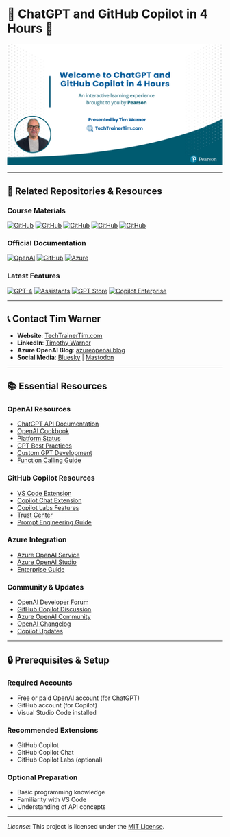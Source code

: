 # 📘 ChatGPT and GitHub Copilot in 4 Hours 🚀

<img src="chatgpt-cover-slide.png" alt="Course Cover Slide" width="800"/>

---

## 🔗 Related Repositories & Resources

### Course Materials
[![GitHub](https://img.shields.io/badge/Repository-ChatGPTClass-blue?style=for-the-badge&logo=github)](https://github.com/timothywarner/chatgptclass)
[![GitHub](https://img.shields.io/badge/Repository-CopilotAIO-blue?style=for-the-badge&logo=github)](https://github.com/timothywarner/copilotaio)
[![GitHub](https://img.shields.io/badge/Repository-OpenAI%20Chat-blue?style=for-the-badge&logo=github)](https://github.com/timothywarner-org/openai-chat)
[![GitHub](https://img.shields.io/badge/Repository-Copilot%20Playground-blue?style=for-the-badge&logo=github)](https://github.com/timothywarner/copilot-playground)
[![GitHub](https://img.shields.io/badge/Repository-DemoKB-blue?style=for-the-badge&logo=github)](https://github.com/timothywarner-org/demokb)

### Official Documentation
[![OpenAI](https://img.shields.io/badge/OpenAI%20Docs-412991?style=for-the-badge&logo=openai)](https://platform.openai.com/docs)
[![GitHub](https://img.shields.io/badge/Copilot%20Docs-181717?style=for-the-badge&logo=github)](https://docs.github.com/en/copilot)
[![Azure](https://img.shields.io/badge/Azure%20OpenAI-0078D4?style=for-the-badge&logo=microsoft-azure)](https://learn.microsoft.com/azure/ai-services/openai/)

### Latest Features
[![GPT-4](https://img.shields.io/badge/GPT--4-00A67E?style=for-the-badge&logo=openai)](https://platform.openai.com/docs/models/gpt-4)
[![Assistants](https://img.shields.io/badge/Assistants%20API-412991?style=for-the-badge&logo=openai)](https://platform.openai.com/docs/assistants/overview)
[![GPT Store](https://img.shields.io/badge/GPT%20Store-412991?style=for-the-badge&logo=openai)](https://chat.openai.com/gpts)
[![Copilot Enterprise](https://img.shields.io/badge/Copilot%20Enterprise-181717?style=for-the-badge&logo=github)](https://docs.github.com/en/enterprise-cloud@latest/copilot)

---

## 📞 Contact Tim Warner

- **Website**: [TechTrainerTim.com](https://techtrainertim.com)
- **LinkedIn**: [Timothy Warner](https://www.linkedin.com/in/timothywarner/)
- **Azure OpenAI Blog**: [azureopenai.blog](https://azureopenai.blog)
- **Social Media**: [Bluesky](https://bsky.app/profile/techtrainertim.bsky.social) | [Mastodon](https://mastodon.social/@techtrainertim)

---

## 📚 Essential Resources

### OpenAI Resources
- [ChatGPT API Documentation](https://platform.openai.com/docs/api-reference/chat)
- [OpenAI Cookbook](https://github.com/openai/openai-cookbook)
- [Platform Status](https://status.openai.com/)
- [GPT Best Practices](https://platform.openai.com/docs/guides/gpt-best-practices)
- [Custom GPT Development](https://platform.openai.com/docs/gpts/overview)
- [Function Calling Guide](https://platform.openai.com/docs/guides/function-calling)

### GitHub Copilot Resources
- [VS Code Extension](https://marketplace.visualstudio.com/items?itemName=GitHub.copilot)
- [Copilot Chat Extension](https://marketplace.visualstudio.com/items?itemName=GitHub.copilot-chat)
- [Copilot Labs Features](https://githubnext.com/projects/copilot-labs/)
- [Trust Center](https://resources.github.com/copilot-trust-center/)
- [Prompt Engineering Guide](https://github.blog/2023-06-20-how-to-write-better-prompts-for-github-copilot/)

### Azure Integration
- [Azure OpenAI Service](https://learn.microsoft.com/azure/ai-services/openai/)
- [Azure OpenAI Studio](https://oai.azure.com/)
- [Enterprise Guide](https://learn.microsoft.com/azure/ai-services/openai/concepts/enterprise-deployment-guide)

### Community & Updates
- [OpenAI Developer Forum](https://community.openai.com/)
- [GitHub Copilot Discussion](https://github.com/community/community/discussions/categories/copilot)
- [Azure OpenAI Community](https://techcommunity.microsoft.com/t5/azure-ai-services/bd-p/AzureAIServices)
- [OpenAI Changelog](https://platform.openai.com/docs/changelog)
- [Copilot Updates](https://github.blog/tag/github-copilot/)

---

## 🔒 Prerequisites & Setup

### Required Accounts
- Free or paid OpenAI account (for ChatGPT)
- GitHub account (for Copilot)
- Visual Studio Code installed

### Recommended Extensions
- GitHub Copilot
- GitHub Copilot Chat
- GitHub Copilot Labs (optional)

### Optional Preparation
- Basic programming knowledge
- Familiarity with VS Code
- Understanding of API concepts

---

*License*: This project is licensed under the [MIT License](https://opensource.org/licenses/MIT).

